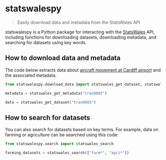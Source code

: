 # statswalespy
> Easily download data and metadata from the StatsWales API

statswalespy is a Python package for interacting with the [StatsWales](https://statswales.gov.wales/Catalogue) API,
including functions for downloading datasets, downloading metadata, and searching for datasets using key words.

## How to download data and metadata

The code below extracts data about [aircraft movement at Cardiff
airport](https://statswales.gov.wales/Catalogue/Transport/Air/aircraftmovementsatcardiffairport-by-movementtype-year)
and the associated metadata.

``` python
from statswalespy.download_data import statswales_get_dataset, statswales_get_metadata

metadata = statswales_get_metadata("tran0003")

data = statswales_get_dataset("tran0003")
```

## How to search for datasets

You can also search for datasets based on key terms. For example, data on farming or agriculture can be searched using this code:

``` python
from statswalespy.search import statswales_search

farming_datasets = statswales_search(["farm*", "agri*"])
```
